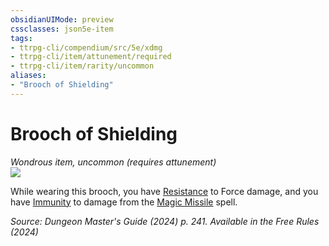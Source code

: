 ```yaml
---
obsidianUIMode: preview
cssclasses: json5e-item
tags:
- ttrpg-cli/compendium/src/5e/xdmg
- ttrpg-cli/item/attunement/required
- ttrpg-cli/item/rarity/uncommon
aliases: 
- "Brooch of Shielding"
---
```

# Brooch of Shielding
*Wondrous item, uncommon (requires attunement)*  
![](Mechanics/items/img/brooch-of-shielding.webp#right)


While wearing this brooch, you have [Resistance](Mechanics/rules/variant-rules/resistance-xphb.md) to Force damage, and you have [Immunity](Mechanics/rules/variant-rules/immunity-xphb.md) to damage from the [Magic Missile](Mechanics/spells/magic-missile-xphb.md) spell.

*Source: Dungeon Master's Guide (2024) p. 241. Available in the Free Rules (2024)*